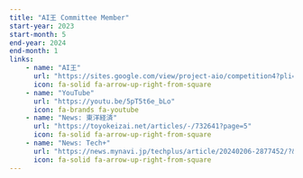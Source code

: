 ```yaml
---
title: "AI王 Committee Member"
start-year: 2023
start-month: 5
end-year: 2024
end-month: 1
links:
    - name: "AI王"
      url: "https://sites.google.com/view/project-aio/competition4?pli=1"
      icon: fa-solid fa-arrow-up-right-from-square
    - name: "YouTube"
      url: "https://youtu.be/5pT5t6e_bLo"
      icon: fa-brands fa-youtube
    - name: "News: 東洋経済"
      url: "https://toyokeizai.net/articles/-/732641?page=5"
      icon: fa-solid fa-arrow-up-right-from-square
    - name: "News: Tech+"
      url: "https://news.mynavi.jp/techplus/article/20240206-2877452/?&utm_medium=email&utm_campaign=20240213"
      icon: fa-solid fa-arrow-up-right-from-square
---
```

